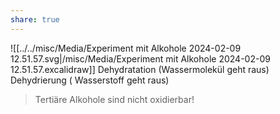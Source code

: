 ```yaml
---
share: true
---
```

 ![[../../misc/Media/Experiment mit Alkohole 2024-02-09 12.51.57.svg|/misc/Media/Experiment mit Alkohole 2024-02-09 12.51.57.excalidraw]]
Dehydratation (Wassermolekül geht raus)
Dehydrierung ( Wasserstoff geht raus)


> Tertiäre Alkohole sind nicht oxidierbar!


